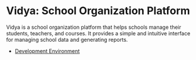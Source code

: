 # Vidya: School Organization Platform

Vidya is a school organization platform that helps schools manage their students, teachers, and courses. It provides a simple and intuitive interface for managing school data and generating reports.

- [Development Environment](./Development%20Environment.md)
